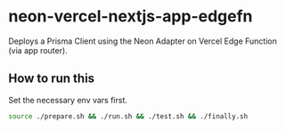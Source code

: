 # neon-vercel-nextjs-app-edgefn

Deploys a Prisma Client using the Neon Adapter on Vercel Edge Function (via app router).

## How to run this

Set the necessary env vars first.

```sh
source ./prepare.sh && ./run.sh && ./test.sh && ./finally.sh
```

